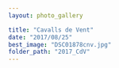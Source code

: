 ```yaml
---
layout: photo_gallery

title: "Cavalls de Vent"
date: "2017/08/25"
best_image: "DSC01878cnv.jpg"
folder_path: "2017_CdV"
---
```


